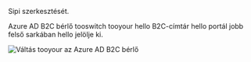 Sipi szerkesztését.

Azure AD B2C bérlő tooswitch tooyour hello B2C-címtár hello portál jobb felső sarkában hello jelölje ki.

![Váltás tooyour az Azure AD B2C bérlő](./media/active-directory-b2c-switch-b2c-tenant/switch-to-b2c-tenant.png)
